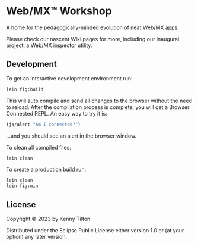 # Web/MX&trade; Workshop

A home for the pedagogically-minded evolution of neat Web/MX apps.

Please check our nascent Wiki pages for more, including our inaugural project, a Web/MX inspector utility.

## Development

To get an interactive development environment run:
```bash
lein fig:build
```

This will auto compile and send all changes to the browser without the
need to reload. After the compilation process is complete, you will
get a Browser Connected REPL. An easy way to try it is:
```bash
(js/alert "Am I connected?")
```
...and you should see an alert in the browser window.

To clean all compiled files:
```bash
lein clean
```
To create a production build run:
```bash
lein clean
lein fig:min
```

## License

Copyright © 2023 by Kenny Tilton

Distributed under the Eclipse Public License either version 1.0 or (at your option) any later version.
